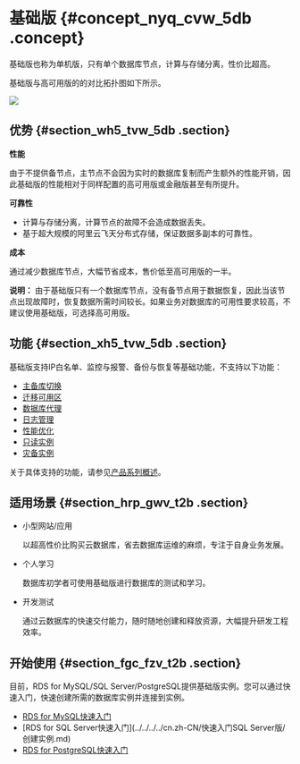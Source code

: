 # 基础版 {#concept_nyq_cvw_5db .concept}

基础版也称为单机版，只有单个数据库节点，计算与存储分离，性价比超高。

基础版与高可用版的的对比拓扑图如下所示。

![](http://static-aliyun-doc.oss-cn-hangzhou.aliyuncs.com/assets/img/7788/15414685021359_zh-CN.png)

## 优势 {#section_wh5_tvw_5db .section}

**性能**

由于不提供备节点，主节点不会因为实时的数据库复制而产生额外的性能开销，因此基础版的性能相对于同样配置的高可用版或金融版甚至有所提升。

**可靠性**

-   计算与存储分离，计算节点的故障不会造成数据丢失。
-   基于超大规模的阿里云飞天分布式存储，保证数据多副本的可靠性。

**成本**

通过减少数据库节点，大幅节省成本，售价低至高可用版的一半。

**说明：** 由于基础版只有一个数据库节点，没有备节点用于数据恢复，因此当该节点出现故障时，恢复数据所需时间较长。如果业务对数据库的可用性要求较高，不建议使用基础版，可选择高可用版。

## 功能 {#section_xh5_tvw_5db .section}

基础版支持IP白名单、监控与报警、备份与恢复等基础功能，不支持以下功能：

-   [主备库切换](../../../../cn.zh-CN/用户指南/实例管理/切换主备实例.md)
-   [迁移可用区](../../../../cn.zh-CN/用户指南/实例管理/迁移可用区.md)
-   [数据库代理](https://help.aliyun.com/document_detail/72253.html)
-   [日志管理](../../../../cn.zh-CN/用户指南/日志管理.md)
-   [性能优化](../../../../cn.zh-CN/用户指南/性能优化.md)
-   [只读实例](../../../../cn.zh-CN/快速入门MySQL版/扩展实例/只读实例/只读实例简介.md)
-   [灾备实例](../../../../cn.zh-CN/快速入门MySQL版/扩展实例/灾备实例.md)

关于具体支持的功能，请参见[产品系列概述](cn.zh-CN/产品简介/产品系列/产品系列概述.md)。

## 适用场景 {#section_hrp_gwv_t2b .section}

-   小型网站/应用

    以超高性价比购买云数据库，省去数据库运维的麻烦，专注于自身业务发展。

-   个人学习

    数据库初学者可使用基础版进行数据库的测试和学习。

-   开发测试

    通过云数据库的快速交付能力，随时随地创建和释放资源，大幅提升研发工程效率。


## 开始使用 {#section_fgc_fzv_t2b .section}

目前，RDS for MySQL/SQL Server/PostgreSQL提供基础版实例。您可以通过快速入门，快速创建所需的数据库实例并连接到实例。

-   [RDS for MySQL快速入门](../../../../cn.zh-CN/快速入门MySQL版/创建实例.md)
-   [RDS for SQL Server快速入门](../../../../cn.zh-CN/快速入门SQL Server版/创建实例.md)
-   [RDS for PostgreSQL快速入门](../../../../cn.zh-CN/快速入门PostgreSQL版/创建实例.md)


